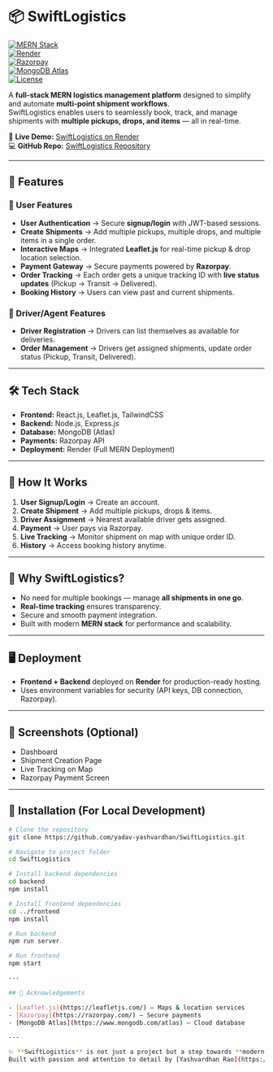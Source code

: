 # 📦 SwiftLogistics  

[![MERN Stack](https://img.shields.io/badge/Stack-MERN-green?logo=mongodb&logoColor=white)]()  
[![Render](https://img.shields.io/badge/Deployed%20On-Render-blue?logo=render&logoColor=white)](https://swiftlogistics-d09a.onrender.com)  
[![Razorpay](https://img.shields.io/badge/Payments-Razorpay-darkblue?logo=razorpay&logoColor=white)](https://razorpay.com/)  
[![MongoDB Atlas](https://img.shields.io/badge/Database-MongoDB%20Atlas-brightgreen?logo=mongodb&logoColor=white)](https://www.mongodb.com/atlas)  
[![License](https://img.shields.io/badge/License-MIT-yellow)]()  

A **full-stack MERN logistics management platform** designed to simplify and automate **multi-point shipment workflows**.  
SwiftLogistics enables users to seamlessly book, track, and manage shipments with **multiple pickups, drops, and items** — all in real-time.  

🔗 **Live Demo:** [SwiftLogistics on Render](https://swiftlogistics-d09a.onrender.com)  
💻 **GitHub Repo:** [SwiftLogistics Repository](https://github.com/yadav-yashvardhan/SwiftLogistics)  

---

## 🚀 Features  

### 👤 User Features  
- **User Authentication** → Secure **signup/login** with JWT-based sessions.  
- **Create Shipments** → Add multiple pickups, multiple drops, and multiple items in a single order.  
- **Interactive Maps** → Integrated **Leaflet.js** for real-time pickup & drop location selection.  
- **Payment Gateway** → Secure payments powered by **Razorpay**.  
- **Order Tracking** → Each order gets a unique tracking ID with **live status updates** (Pickup → Transit → Delivered).  
- **Booking History** → Users can view past and current shipments.  

### 🚚 Driver/Agent Features  
- **Driver Registration** → Drivers can list themselves as available for deliveries.  
- **Order Management** → Drivers get assigned shipments, update order status (Pickup, Transit, Delivered).  

---

## 🛠️ Tech Stack  

- **Frontend:** React.js, Leaflet.js, TailwindCSS  
- **Backend:** Node.js, Express.js  
- **Database:** MongoDB (Atlas)  
- **Payments:** Razorpay API  
- **Deployment:** Render (Full MERN Deployment)  

---

## 📍 How It Works  

1. **User Signup/Login** → Create an account.  
2. **Create Shipment** → Add multiple pickups, drops & items.  
3. **Driver Assignment** → Nearest available driver gets assigned.  
4. **Payment** → User pays via Razorpay.  
5. **Live Tracking** → Monitor shipment on map with unique order ID.  
6. **History** → Access booking history anytime.  

---

## 🎯 Why SwiftLogistics?  

- No need for multiple bookings — manage **all shipments in one go**.  
- **Real-time tracking** ensures transparency.  
- Secure and smooth payment integration.  
- Built with modern **MERN stack** for performance and scalability.  

---

## 🖥️ Deployment  

- **Frontend + Backend** deployed on **Render** for production-ready hosting.  
- Uses environment variables for security (API keys, DB connection, Razorpay).  

---

## 📸 Screenshots (Optional)  

- Dashboard  
- Shipment Creation Page  
- Live Tracking on Map  
- Razorpay Payment Screen  

---

## 📌 Installation (For Local Development)  

```bash
# Clone the repository
git clone https://github.com/yadav-yashvardhan/SwiftLogistics.git

# Navigate to project folder
cd SwiftLogistics

# Install backend dependencies
cd backend
npm install

# Install frontend dependencies
cd ../frontend
npm install

# Run backend
npm run server

# Run frontend
npm start

---

## 🙌 Acknowledgements  

- [Leaflet.js](https://leafletjs.com/) – Maps & location services  
- [Razorpay](https://razorpay.com/) – Secure payments  
- [MongoDB Atlas](https://www.mongodb.com/atlas) – Cloud database  

---

✨ **SwiftLogistics** is not just a project but a step towards **modernizing logistics automation**.  
Built with passion and attention to detail by [Yashvardhan Rao](https://github.com/yadav-yashvardhan).  

